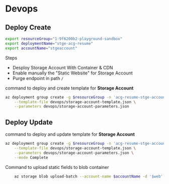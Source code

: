 # Devops

## Deploy Create

```bash
export resourceGroup="1-9f6200b2-playground-sandbox"
export deploymentName="stge-acg-resume"
export accountName="stgeaccount"
```

Steps

- Desploy Storage Account With Container & CDN
- Enable manually the "Static Website" for Storage Account
- Purge endpoint in path `/`

command to deploy and create template for **Storage Account**

```bash
az deployment group create -g $resourceGroup -n 'acg-resume-stge-account' \
    --template-file devops/storage-account-template.json \
    --parameters devops/storage-account-parameters.json
```

## Deploy Update

command to deploy and update template for **Storage Account**

```bash
az deployment group create -g $resourceGroup -n 'acg-resume-stge-account' \
    --template-file devops/storage-account-template.json \
    --parameters devops/storage-account-parameters.json \
    --mode Complete
```

Command to upload static fields to blob container

```bash
    az storage blob upload-batch --account-name $accountName -d '$web' -s frontend/
```

